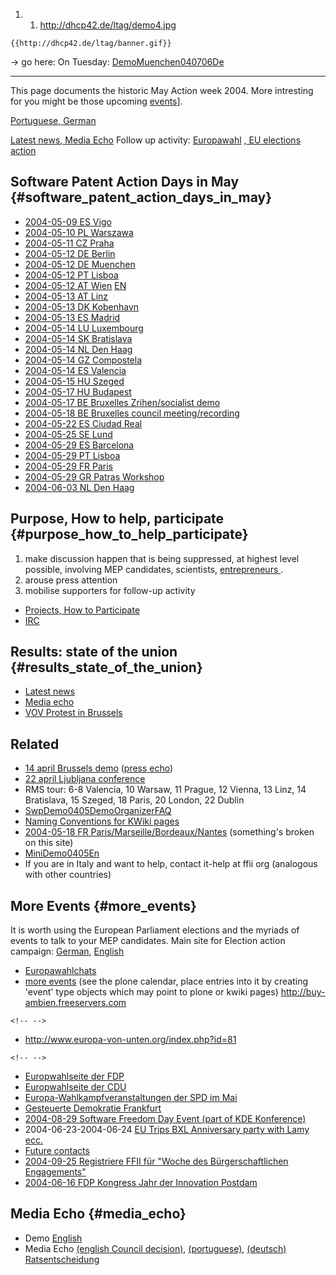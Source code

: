 1.  1.  <http://dhcp42.de/ltag/demo4.jpg>

```{=mediawiki}
{{http://dhcp42.de/ltag/banner.gif}}
```
-\> go here: On Tuesday:
[DemoMuenchen040706De](DemoMuenchen040706De "wikilink")

------------------------------------------------------------------------

This page documents the historic May Action week 2004. More intresting
for you might be those upcoming [ events]([SwpatpenmiEn "wikilink")\].

[ Portuguese](SwpDemo0405Pt "wikilink"),[
German](SwpDemo0405De "wikilink")

[Latest news](http://kwiki.ffii.org/SwpatcninoEn "wikilink"),[ Media
Echo](ConsMedia040518En "wikilink") Follow up activity:
[Europawahl](http://kwiki.ffii.org/index.cgi?ElectAct0405De "wikilink")
,[ EU elections action](ElectAct0405En "wikilink")

## Software Patent Action Days in May {#software_patent_action_days_in_may}

-   [2004-05-09 ES
    Vigo](http://kwiki.ffii.org/index.cgi?DemoVigo20040509PT "wikilink")
-   [ 2004-05-10 PL Warszawa](Warszawa040510En "wikilink")
-   [ 2004-05-11 CZ Praha](Praha040511En "wikilink")
-   [2004-05-12 DE
    Berlin](http://wiki.ael.be/index.php/DemoBerlin0405 "wikilink")
-   [ 2004-05-12 DE Muenchen](DemoMuenchen0405De "wikilink")
-   [ 2004-05-12 PT Lisboa](DemoLisboa0405Pt "wikilink")
-   [ 2004-05-12 AT Wien](DemoWien0405De "wikilink")
    [EN](http://kwiki.ffii.org/?DemoWien0405En "wikilink")
-   [2004-05-13 AT
    Linz](http://www.linuxwochen.at/cgi-bin/index?id=100000107 "wikilink")
-   [ 2004-05-13 DK Kobenhavn](DemoKobenhavn0405Da "wikilink")
-   [ 2004-05-13 ES Madrid](DemoMadrid040513Es "wikilink")
-   [ 2004-05-14 LU Luxembourg](DemoLuxembourg0405En "wikilink")
-   [ 2004-05-14 SK Bratislava](Bratislava040514En "wikilink")
-   [2004-05-14 NL Den
    Haag](http://wiki.ael.be/index.php/DemoDenHaag "wikilink")
-   [2004-05-14 GZ
    Compostela](http://kwiki.ffii.org/index.cgi?DemoCompostela20040514 "wikilink")
-   [ 2004-05-14 ES Valencia](DemoValencia040514Es "wikilink")
-   [ 2004-05-15 HU Szeged](Szeged040515En "wikilink")
-   [ 2004-05-17 HU Budapest](BudapestPolitics040517En "wikilink")
-   [ 2004-05-17 BE Bruxelles Zrihen/socialist
    demo](OZrihen040514En "wikilink")
-   [ 2004-05-18 BE Bruxelles council
    meeting/recording](Council040518En "wikilink")
-   [2004-05-22 ES Ciudad Real](http://www.miciudadreal.com "wikilink")
-   [2004-05-25 SE
    Lund](http://kwiki.ffii.org/DemoLund0405Sv "wikilink")
-   [ 2004-05-29 ES Barcelona](DemoBarcelona040529Es "wikilink")
-   [ 2004-05-29 PT Lisboa](DemoLisboa040529Pt "wikilink")
-   [ 2004-05-29 FR Paris](DemoParis040529Fr "wikilink")
-   [ 2004-05-29 GR Patras Workshop](Patras040529En "wikilink")
-   [2004-06-03 NL Den
    Haag](http://wiki.ael.be/index.php/DebatDenHaag "wikilink")

## Purpose, How to help, participate {#purpose_how_to_help_participate}

1.  make discussion happen that is being suppressed, at highest level
    possible, involving MEP candidates, scientists, [entrepreneurs
    ](http://swpat.ffii.org/analysis/sektor/ "wikilink").
2.  arouse press attention
3.  mobilise supporters for follow-up activity

-   [ Projects, How to Participate](FfiiprojEn "wikilink")
-   [ IRC](IrcEn "wikilink")

## Results: state of the union {#results_state_of_the_union}

-   [Latest news](http://kwiki.ffii.org/SwpatcninoEn "wikilink")
-   [Media
    echo](http://kwiki.ffii.org/SwpDemo0405MediaEchoEn "wikilink")
-   [VOV Protest in
    Brussels](http://trends.newsforge.com/trends/04/05/14/2110210.shtml?tid=136&tid=137 "wikilink")

## Related

-   [14 april Brussels
    demo](http://wiki.ael.be/index.php/Demo14and15april "wikilink")
    ([press
    echo](http://wiki.ael.be/index.php/Demo14and15aprilPressEcho "wikilink"))
-   [22 april Ljubljana
    conference](http://plone.ffii.org/events/2004/ljub04/ "wikilink")
-   RMS tour: 6-8 Valencia, 10 Warsaw, 11 Prague, 12 Vienna, 13 Linz, 14
    Bratislava, 15 Szeged, 18 Paris, 20 London, 22 Dublin
-   [SwpDemo0405DemoOrganizerFAQ](SwpDemo0405DemoOrganizer "wikilink")
-   [ Naming Conventions for KWiki pages](PageNamingEn "wikilink")
-   [2004-05-18 FR
    Paris/Marseille/Bordeaux/Nantes](http://www.manif.com/ "wikilink")
    (something\'s broken on this site)
-   [MiniDemo0405En](MiniDemo0405En "wikilink")
-   If you are in Italy and want to help, contact it-help at ffii org
    (analogous with other countries)

## More Events {#more_events}

It is worth using the European Parliament elections and the myriads of
events to talk to your MEP candidates. Main site for Election action
campaign: [ German](ElectAct0405De "wikilink"), [
English](ElectAct0405En "wikilink")

-   [Europawahlchats](http://www.chat.europa-digital.de/ "wikilink")
-   [more events](http://plone.ffii.org/events/2004/ "wikilink") (see
    the plone calendar, place entries into it by creating \'event\' type
    objects which may point to plone or kwiki pages)
    <http://buy-ambien.freeservers.com>

```{=html}
<!-- -->
```
-   <http://www.europa-von-unten.org/index.php?id=81>

```{=html}
<!-- -->
```
-   [Europwahlseite der FDP](http://www.fdp-europawahl.de "wikilink")
-   [Europwahlseite der CDU](http://www.cdu.de/europa_2004/ "wikilink")
-   [Europa-Wahlkampfveranstaltungen der SPD im
    Mai](http://www.europakampa.de/servlet/PB/menu/1501034/index.html "wikilink")
-   [Gesteuerte Demokratie
    Frankfurt](http://www.gesteuerte-demokratie.de/ "wikilink")
-   [2004-08-29 Software Freedom Day Event (part of KDE
    Konference)](http://softwarefreedomday.org/ "wikilink")
-   2004-06-23-2004-06-24 [ EU Trips BXL Anniversary party with Lamy
    ecc.](TripsAnnBXL040623 "wikilink")
-   [ Future contacts](Zukunftskontakte "wikilink")
-   [2004-09-25 Registriere FFII für \"Woche des Bürgerschaftlichen
    Engagements\"](http://www.engagement-macht-stark.de "wikilink")
-   [ 2004-06-16 FDP Kongress Jahr der Innovation
    Postdam](Fdpkongress040616De "wikilink")

## Media Echo {#media_echo}

-   Demo [ English](SwpDemo0405MediaEchoEn "wikilink")
-   Media Echo [ (english Council
    decision)](ConsMedia040518En "wikilink"), [
    (portuguese)](ConsMedia040518Pt "wikilink"), [ (deutsch)
    Ratsentscheidung](ConsMedia040518De "wikilink")
